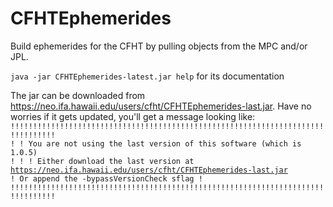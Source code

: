 # CFHTEphemerides

Build ephemerides for the CFHT by pulling objects from the MPC and/or JPL.

<code>java -jar CFHTEphemerides-latest.jar help</code> for its documentation

The jar can be downloaded from https://neo.ifa.hawaii.edu/users/cfht/CFHTEphemerides-last.jar. Have no worries if it gets updated, you'll get a message looking like:
<code>
!!!!!!!!!!!!!!!!!!!!!!!!!!!!!!!!!!!!!!!!!!!!!!!!!!!!!!!!!!!!!!!!!!!!!!!!!!!!!!!!
!
! You are not using the last version of this software (which is 1.0.5)
!
!
! Either download the last version at https://neo.ifa.hawaii.edu/users/cfht/CFHTEphemerides-last.jar
! Or append the -bypassVersionCheck sflag
!
!!!!!!!!!!!!!!!!!!!!!!!!!!!!!!!!!!!!!!!!!!!!!!!!!!!!!!!!!!!!!!!!!!!!!!!!!!!!!!!!
</code>

